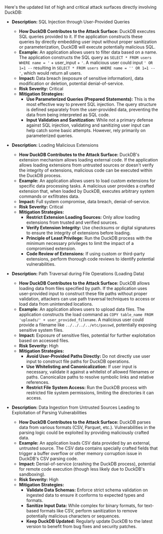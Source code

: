 Here's the updated list of high and critical attack surfaces directly involving DuckDB:

*   **Description:** SQL Injection through User-Provided Queries
    *   **How DuckDB Contributes to the Attack Surface:** DuckDB executes SQL queries provided to it. If the application constructs these queries by directly embedding user input without proper sanitization or parameterization, DuckDB will execute potentially malicious SQL.
    *   **Example:** An application allows users to filter data based on a name. The application constructs the SQL query as `SELECT * FROM users WHERE name = '` + user_input + `'`. A malicious user could input `' OR 1=1 --` resulting in `SELECT * FROM users WHERE name = '' OR 1=1 --'`, which would return all users.
    *   **Impact:** Data breach (exposure of sensitive information), data modification or deletion, potential denial-of-service.
    *   **Risk Severity:** Critical
    *   **Mitigation Strategies:**
        *   **Use Parameterized Queries (Prepared Statements):**  This is the most effective way to prevent SQL injection. The query structure is defined separately from the user-provided data, preventing the data from being interpreted as SQL code.
        *   **Input Validation and Sanitization:** While not a primary defense against SQL injection, validating and sanitizing user input can help catch some basic attempts. However, rely primarily on parameterized queries.

*   **Description:** Loading Malicious Extensions
    *   **How DuckDB Contributes to the Attack Surface:** DuckDB's extension mechanism allows loading external code. If the application allows loading extensions from untrusted sources or doesn't verify the integrity of extensions, malicious code can be executed within the DuckDB process.
    *   **Example:** An application allows users to load custom extensions for specific data processing tasks. A malicious user provides a crafted extension that, when loaded by DuckDB, executes arbitrary system commands or exfiltrates data.
    *   **Impact:** Full system compromise, data breach, denial-of-service.
    *   **Risk Severity:** Critical
    *   **Mitigation Strategies:**
        *   **Restrict Extension Loading Sources:** Only allow loading extensions from trusted and verified sources.
        *   **Verify Extension Integrity:** Use checksums or digital signatures to ensure the integrity of extensions before loading.
        *   **Principle of Least Privilege:** Run the DuckDB process with the minimum necessary privileges to limit the impact of a compromised extension.
        *   **Code Review of Extensions:** If using custom or third-party extensions, perform thorough code reviews to identify potential vulnerabilities.

*   **Description:** Path Traversal during File Operations (Loading Data)
    *   **How DuckDB Contributes to the Attack Surface:** DuckDB allows loading data from files specified by path. If the application uses user-provided input to construct these file paths without proper validation, attackers can use path traversal techniques to access or load data from unintended locations.
    *   **Example:** An application allows users to upload data files. The application constructs the load command as `COPY table_name FROM 'uploads/' + user_provided_filename`. A malicious user could provide a filename like `../../../../etc/passwd`, potentially exposing sensitive system files.
    *   **Impact:** Exposure of sensitive files, potential for further exploitation based on accessed files.
    *   **Risk Severity:** High
    *   **Mitigation Strategies:**
        *   **Avoid User-Provided Paths Directly:**  Do not directly use user input to construct file paths for DuckDB operations.
        *   **Use Whitelisting and Canonicalization:** If user input is necessary, validate it against a whitelist of allowed filenames or paths. Canonicalize paths to resolve symbolic links and relative references.
        *   **Restrict File System Access:** Run the DuckDB process with restricted file system permissions, limiting the directories it can access.

*   **Description:** Data Ingestion from Untrusted Sources Leading to Exploitation of Parsing Vulnerabilities
    *   **How DuckDB Contributes to the Attack Surface:** DuckDB parses data from various formats (CSV, Parquet, etc.). Vulnerabilities in the parsing logic could be exploited by providing maliciously crafted data.
    *   **Example:** An application loads CSV data provided by an external, untrusted source. The CSV data contains specially crafted fields that trigger a buffer overflow or other memory corruption issue in DuckDB's CSV parsing code.
    *   **Impact:** Denial-of-service (crashing the DuckDB process), potential for remote code execution (though less likely due to DuckDB's sandboxing).
    *   **Risk Severity:** High
    *   **Mitigation Strategies:**
        *   **Validate Data Schemas:** Enforce strict schema validation on ingested data to ensure it conforms to expected types and formats.
        *   **Sanitize Input Data:**  While complex for binary formats, for text-based formats like CSV, perform sanitization to remove potentially malicious characters or sequences.
        *   **Keep DuckDB Updated:** Regularly update DuckDB to the latest version to benefit from bug fixes and security patches.